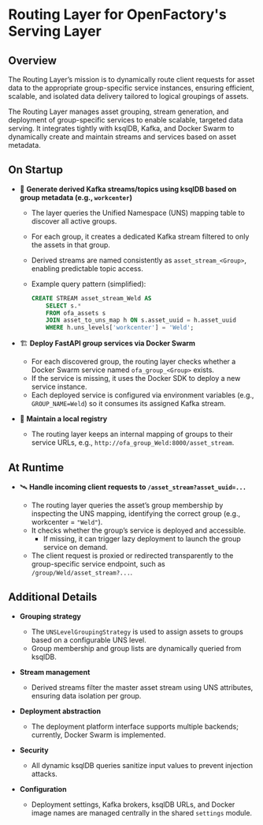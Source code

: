 # Routing Layer for OpenFactory's Serving Layer

## Overview
The Routing Layer’s mission is to dynamically route client requests for asset data to the appropriate group-specific service instances, ensuring efficient, scalable, and isolated data delivery tailored to logical groupings of assets.

The Routing Layer manages asset grouping, stream generation, and deployment of group-specific services to enable scalable, targeted data serving. It integrates tightly with ksqlDB, Kafka, and Docker Swarm to dynamically create and maintain streams and services based on asset metadata.

## On Startup

* 🔄 **Generate derived Kafka streams/topics using ksqlDB based on group metadata (e.g., `workcenter`)**

  * The layer queries the Unified Namespace (UNS) mapping table to discover all active groups.
  * For each group, it creates a dedicated Kafka stream filtered to only the assets in that group.
  * Derived streams are named consistently as `asset_stream_<Group>`, enabling predictable topic access.
  * Example query pattern (simplified):

    ```sql
    CREATE STREAM asset_stream_Weld AS
        SELECT s.*
        FROM ofa_assets s
        JOIN asset_to_uns_map h ON s.asset_uuid = h.asset_uuid
        WHERE h.uns_levels['workcenter'] = 'Weld';
    ```

* 🏗️ **Deploy FastAPI group services via Docker Swarm**

  * For each discovered group, the routing layer checks whether a Docker Swarm service named `ofa_group_<Group>` exists.
  * If the service is missing, it uses the Docker SDK to deploy a new service instance.
  * Each deployed service is configured via environment variables (e.g., `GROUP_NAME=Weld`) so it consumes its assigned Kafka stream.


* 🧾 **Maintain a local registry**

  * The routing layer keeps an internal mapping of groups to their service URLs, e.g., `http://ofa_group_Weld:8000/asset_stream`.

## At Runtime

* 🛰️ **Handle incoming client requests to `/asset_stream?asset_uuid=...`**

  * The routing layer queries the asset’s group membership by inspecting the UNS mapping, identifying the correct group (e.g., workcenter = `"Weld"`).
  * It checks whether the group’s service is deployed and accessible.
    * If missing, it can trigger lazy deployment to launch the group service on demand.
  * The client request is proxied or redirected transparently to the group-specific service endpoint, such as `/group/Weld/asset_stream?...`.

## Additional Details

* **Grouping strategy**

  * The `UNSLevelGroupingStrategy` is used to assign assets to groups based on a configurable UNS level.
  * Group membership and group lists are dynamically queried from ksqlDB.

* **Stream management**

  * Derived streams filter the master asset stream using UNS attributes, ensuring data isolation per group.

* **Deployment abstraction**

  * The deployment platform interface supports multiple backends; currently, Docker Swarm is implemented.

* **Security**

  * All dynamic ksqlDB queries sanitize input values to prevent injection attacks.

* **Configuration**

  * Deployment settings, Kafka brokers, ksqlDB URLs, and Docker image names are managed centrally in the shared `settings` module.
